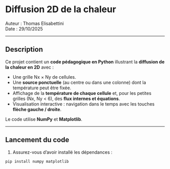 # Diffusion 2D de la chaleur

Auteur : Thomas Elisabettini  
Date : 29/10/2025  

---

## Description

Ce projet contient un **code pédagogique en Python** illustrant la **diffusion de la chaleur en 2D** avec :

- Une grille Nx × Ny de cellules.  
- Une **source ponctuelle** (au centre ou dans une colonne) dont la température peut être fixée.  
- Affichage de la **température de chaque cellule** et, pour les petites grilles (Nx, Ny < 6), des **flux internes et équations**.  
- Visualisation interactive : navigation dans le temps avec les touches **flèche gauche / droite**.  

Le code utilise **NumPy** et **Matplotlib**.

---

## Lancement du code

1. Assurez-vous d’avoir installé les dépendances :

```bash
pip install numpy matplotlib
